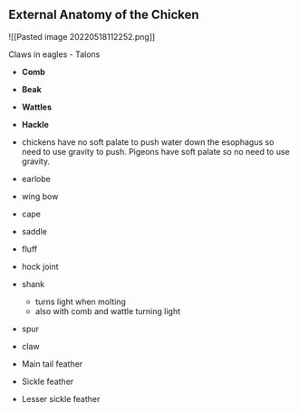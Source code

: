 ## External Anatomy of the Chicken
![[Pasted image 20220518112252.png]]

Claws in eagles - Talons

- **Comb**
- **Beak**
- **Wattles**
- **Hackle**

- chickens have no soft palate to push water down the esophagus so need to use gravity to push. Pigeons have soft palate so no need to use gravity.

- earlobe
- wing bow
- cape
- saddle
- fluff

- hock joint
- shank
	- turns light when molting
	- also with comb and wattle turning light
- spur
- claw

- Main tail feather 
- Sickle feather
- Lesser sickle feather
